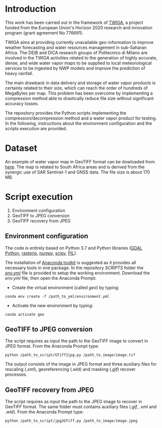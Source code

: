 # Introduction
This work has been carried out in the framework of [TWIGA](https://twiga-h2020.eu/), a project funded from the European Union's Horizon 2020 research and innovation program (grant agreement No 776691).

TWIGA aims at providing currently unavailable geo-information to improve weather forecasting and water resources management in sub-Saharan Africa. The DEIB and DICA research groups of Politecnico di Milano are involved in the TWIGA activities related to the generation of highly accurate, dense, and wide water vapor maps to be supplied to local meteorological services to be ingested by NWP models and improve the prediction of heavy rainfall.

The main drawback in data delivery and storage of water vapor products is certainly related to their size, which can reach the order of hundreds of MegaBytes per map. This problem has been overcome by implementing a compression method able to drastically reduce file size without significant accuracy losses.

The repository provides the Python scripts implementing the compression/decompression method and a water vapor product for testing. In the following, instructions about the environment configuration and the scripts execution are provided.

# Dataset
An example of water vapor map in GeoTIFF format can be dowloaded from [here](https://www.dropbox.com/s/0vf0s90gvnculq3/20180402163741_APS_MM_ZENITH.tif?dl=0). The map is related to South Africa areas and is derived from the synergic use of SAR Sentinel-1 and GNSS data. The file size is about 170 MB.

# Script execution

1. Environment configuration
2. GeoTIFF to JPEG conversion
3. GeoTIFF recovery from JPEG

## Environment configuration
The code is entirely based on Python 3.7 and Python libraries ([GDAL Python](https://gdal.org/api/python.html), [rasterio](https://rasterio.readthedocs.io/en/latest/), [numpy](https://numpy.org/), [scipy](https://www.scipy.org/), [PIL](https://pillow.readthedocs.io/en/stable/)). 

The installation of [Anaconda toolkit](https://www.anaconda.com/products/individual) is suggested as it provides all necessary tools in one package.
In the repository *SCRIPTS* folder the [*env.yml*](SCRIPTS/geo.yml) file is provided to setup the working environment. Download the *env.yml* file, then open the Anaconda Prompt:
- Create the virtual environment (called *geo*) by typing:
```
conda env create -f /path_to_yml/environment.yml
```
- Activate the new environment by typing:
```
conda activate geo
```

## GeoTIFF to JPEG conversion
The script requires as input the path to the GeoTIFF image to convert in JPEG format. From the Anaconda Prompt type:
```
python /path_to_script/GTiff2jpg.py /path_to_image/image.tif
```
The output consists of the image in JPEG format and three auxiliary files for rescaling (*.xml*), georeferencing (*.wld*) and masking (*.gif*) recover processes.

## GeoTIFF recovery from JPEG
The script requires as input the path to the JPEG image to recover in GeoTIFF format. The same folder must contains auxiliary files (*.gif*, *.xml* and *.wld*).
From the Anaconda Prompt type:
```
python /path_to_script/jpg2GTiff.py /path_to_image/image.jpeg
```
